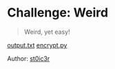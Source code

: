 # Challenge: Weird

> Weird, yet easy!

[output.txt](Handout/output.txt) [encrypt.py](Handout/encrypt.py)

Author: [st0ic3r](https://twitter.com/st0ic3r)
